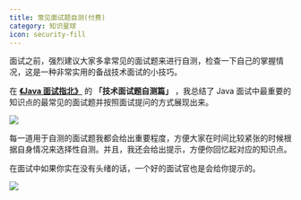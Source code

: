 ```yaml
---
title: 常见面试题自测(付费)
category: 知识星球
icon: security-fill
---
```


面试之前，强烈建议大家多拿常见的面试题来进行自测，检查一下自己的掌握情况，这是一种非常实用的备战技术面试的小技巧。

在 **[《Java 面试指北》](../zhuanlan/java-mian-shi-zhi-bei.md)** 的 **「技术面试题自测篇」** ，我总结了 Java 面试中最重要的知识点的最常见的面试题并按照面试提问的方式展现出来。

![](https://oss.javaguide.cn/xingqiu/image-20220628102643202.png)

每一道用于自测的面试题我都会给出重要程度，方便大家在时间比较紧张的时候根据自身情况来选择性自测。并且，我还会给出提示，方便你回忆起对应的知识点。

在面试中如果你实在没有头绪的话，一个好的面试官也是会给你提示的。

![](https://oss.javaguide.cn/xingqiu/image-20220628102848236.png)

<!-- @include: @planet.snippet.md -->
